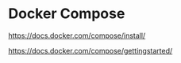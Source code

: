 # Docker Compose

https://docs.docker.com/compose/install/

https://docs.docker.com/compose/gettingstarted/
